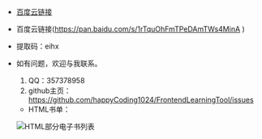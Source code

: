 - [百度云链接](https://pan.baidu.com/s/1txmnlmrW5btcOEgbstJFcA )
- 百度云链接(https://pan.baidu.com/s/1rTquOhFmTPeDAmTWs4MinA )
- 提取码：eihx
- 如有问题，欢迎与我联系。
  1. QQ：357378958
  2. github主页：https://github.com/happyCoding1024/FrontendLearningTool/issues
  - HTML书单：
  
  ![HTML部分电子书列表](https://happycoding1024.github.io/FrontendLearningTool/img/电子书列表/HTML电子书.png)
